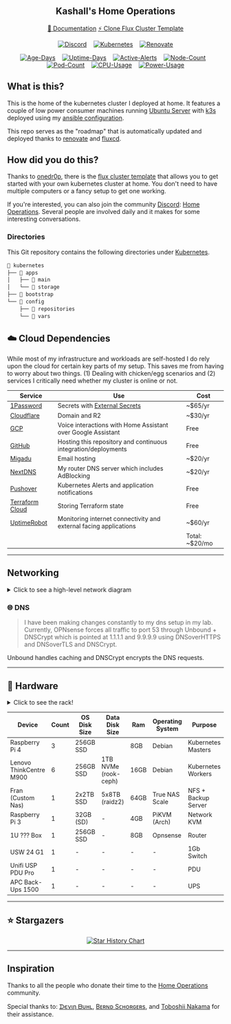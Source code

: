 <div align="center">

## Kashall's Home Operations

[📄 Documentation](https://home-cluster.pages.dev)
[⚡️ Clone Flux Cluster Template](https://github.com/onedr0p/flux-cluster-template)
</div>

<div align="center">

[![Discord](https://img.shields.io/discord/673534664354430999?style=for-the-badge&label&logo=discord&logoColor=white&color=blue)](https://discord.gg/home-operations)&nbsp;&nbsp;&nbsp;
[![Kubernetes](https://img.shields.io/badge/dynamic/yaml?url=https%3A%2F%2Fraw.githubusercontent.com%2Fkashalls%2Fhome-cluster%2Fmain%2Fkubernetes%2Fapps%2Fmain%2Ftools%2Fsystem-upgrade-controller%2Fplans%2Fserver.yaml&query=%24.spec.version&style=for-the-badge&logo=kubernetes&logoColor=white&label=%20)](https://k3s.io/)&nbsp;&nbsp;&nbsp;
[![Renovate](https://img.shields.io/github/actions/workflow/status/kashalls/home-cluster/renovate.yaml?branch=main&label=&logo=renovatebot&style=for-the-badge&color=blue)](https://github.com/kashalls/home-ops/actions/workflows/renovate.yaml)

[![Age-Days](https://img.shields.io/endpoint?url=https%3A%2F%2Fkromgo.ok8.sh%2Fquery%3Fmetric%3Dcluster_age_days&style=for-the-badge&label=Age)](https://github.com/kashalls/kromgo/)&nbsp;&nbsp;&nbsp;
[![Uptime-Days](https://img.shields.io/endpoint?url=https%3A%2F%2Fkromgo.ok8.sh%2Fquery%3Fmetric%3Dcluster_uptime_days&style=for-the-badge&label=Uptime)](https://github.com/kashalls/kromgo/)&nbsp;&nbsp;&nbsp;
[![Active-Alerts](https://img.shields.io/endpoint?url=https%3A%2F%2Fkromgo.ok8.sh%2Fquery%3Fmetric%3Dprometheus_active_alerts&style=for-the-badge&label=Firing%20Alerts
)](https://github.com/kashalls/kromgo/)&nbsp;&nbsp;&nbsp;
[![Node-Count](https://img.shields.io/endpoint?url=https%3A%2F%2Fkromgo.ok8.sh%2Fquery%3Fmetric%3Dcluster_node_count&style=for-the-badge&label=Nodes)](https://github.com/kashalls/kromgo/)&nbsp;&nbsp;&nbsp;
[![Pod-Count](https://img.shields.io/endpoint?url=https%3A%2F%2Fkromgo.ok8.sh%2Fquery%3Fmetric%3Dcluster_pods_running&style=for-the-badge&label=Pods)](https://github.com/kashalls/kromgo/)&nbsp;&nbsp;&nbsp;
[![CPU-Usage](https://img.shields.io/endpoint?url=https%3A%2F%2Fkromgo.ok8.sh%2Fquery%3Fmetric%3Dcluster_cpu_usage&style=for-the-badge&label=CPU)](https://github.com/kashalls/kromgo/)&nbsp;&nbsp;&nbsp;
[![Power-Usage](https://img.shields.io/endpoint?url=https%3A%2F%2Fkromgo.ok8.sh%2Fquery%3Fmetric%3Dcluster_power_usage&style=for-the-badge&label=Power)](https://github.com/kashalls/kromgo/)

</div>

## What is this?

This is the home of the kubernetes cluster I deployed at home. It features a couple of low power consumer machines running [Ubuntu Server](https://ubuntu.com/server) with [k3s](https://k3s.io/) deployed using my [ansible configuration](/ansible/).

This repo serves as the "roadmap" that is automatically updated and deployed thanks to [renovate](https://www.mend.io/renovate/) and [fluxcd](https://fluxcd.io/).

## How did you do this?

Thanks to [onedr0p](https://github.com/onedr0p), there is the [flux cluster template](https://github.com/onedr0p/flux-cluster-template) that allows you to get started with your own kubernetes cluster at home. You don't need to have multiple computers or a fancy setup to get one working.

If you're interested, you can also join the community [Discord](https://discord.com): [Home Operations](https://discord.gg/home-operations). Several people are involved daily and it makes for some interesting conversations.


### Directories

This Git repository contains the following directories under [Kubernetes](./kubernetes/).

```sh
📁 kubernetes
├── 📁 apps
│   ├── 📁 main
│   └── 📁 storage
├── 📁 bootstrap
└── 📁 config
    ├── 📁 repositories
    └── 📁 vars
```

## ☁️ Cloud Dependencies

While most of my infrastructure and workloads are self-hosted I do rely upon the cloud for certain key parts of my setup. This saves me from having to worry about two things. (1) Dealing with chicken/egg scenarios and (2) services I critically need whether my cluster is online or not.

| Service                                         | Use                                                               | Cost           |
|-------------------------------------------------|-------------------------------------------------------------------|----------------|
| [1Password](https://1password.com/)             | Secrets with [External Secrets](https://external-secrets.io/)     | ~$65/yr        |
| [Cloudflare](https://www.cloudflare.com/)       | Domain and R2                                                     | ~$30/yr        |
| [GCP](https://cloud.google.com/)                | Voice interactions with Home Assistant over Google Assistant      | Free           |
| [GitHub](https://github.com/)                   | Hosting this repository and continuous integration/deployments    | Free           |
| [Migadu](https://migadu.com/)                   | Email hosting                                                     | ~$20/yr        |
| [NextDNS](https://nextdns.io/)                  | My router DNS server which includes AdBlocking                    | ~$20/yr        |
| [Pushover](https://pushover.net/)               | Kubernetes Alerts and application notifications                   | Free           |
| [Terraform Cloud](https://www.terraform.io/)    | Storing Terraform state                                           | Free           |
| [UptimeRobot](https://uptimerobot.com/)         | Monitoring internet connectivity and external facing applications | ~$60/yr        |
|                                                 |                                                                   | Total: ~$20/mo |
---


## Networking

<details>
  <summary>Click to see a high-level network diagram</summary>

  <img src="https://raw.githubusercontent.com/kashalls/home-cluster/main/.docs/assets/network-topology.png" align="center" width="600px" alt="networking"/>
</details>

### 🌐 DNS

> I have been making changes constantly to my dns setup in my lab. Currently, OPNsense forces all traffic to port 53 through Unbound + DNSCrypt which is pointed at 1.1.1.1 and 9.9.9.9 using DNSoverHTTPS and DNSoverTLS and DNSCrypt.

Unbound handles caching and DNSCrypt encrypts the DNS requests.


---

## 🔧 Hardware

<details>
  <summary>Click to see the rack!</summary>

  <img src="" align="center" width="200px" alt="rack"/>
</details>

| Device                      | Count | OS Disk Size | Data Disk Size              | Ram  | Operating System | Purpose             |
|-----------------------------|-------|--------------|-----------------------------|------|------------------|---------------------|
| Raspberry Pi 4              | 3     | 256GB SSD    |                             | 8GB  | Debian           | Kubernetes Masters  |
| Lenovo ThinkCentre M900     | 6     | 256GB SSD    | 1TB NVMe (rook-ceph)        | 16GB | Debian           | Kubernetes Workers  |
| Fran (Custom Nas)           | 1     | 2x2TB SSD    | 5x8TB (raidz2)              | 64GB | True NAS Scale   | NFS + Backup Server |
| Raspberry Pi 3              | 1     | 32GB (SD)    | -                           | 4GB  | PiKVM (Arch)     | Network KVM         |
| 1U ??? Box                  | 1     | 256GB SSD    | -                           | 8GB  | Opnsense         | Router              |
| USW 24 G1                   | 1     | -            | -                           | -    | -                | 1Gb Switch          |
| Unifi USP PDU Pro           | 1     | -            | -                           | -    | -                | PDU                 |
| APC Back-Ups 1500           | 1     | -            | -                           | -    | -                | UPS                 |

---

## ⭐ Stargazers

<div align="center">

[![Star History Chart](https://api.star-history.com/svg?repos=kashalls/home-cluster&type=Date)](https://star-history.com/#kashalls/home-cluster&Date)

</div>

---

## Inspiration

Thanks to all the people who donate their time to the [Home Operations](https://discord.gg/home-operations) community.

Special thanks to: [ᗪєνιη ᗷυнʟ](https://github.com/onedr0p/home-cluster), [Bᴇʀɴᴅ Sᴄʜᴏʀɢᴇʀs](https://github.com/bjw-s/k8s-gitops), and [Toboshii Nakama](https://github.com/toboshii/home-cluster) for their assistance.
